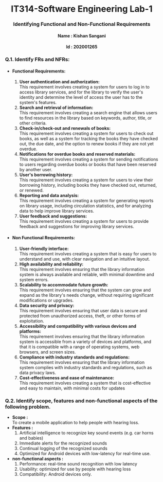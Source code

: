 <h1 align="center"><b><center>IT314-Software Engineering Lab-1 </center></b></h1>
<h3 align="center">Identifying Functional and Non-Functional Requirements</h3>

<h4 align="center"><b> Name : </b> Kishan Sangani</h4>
<h4 align="center"><b> Id : </b> 202001265</h4>


<h3><b>Q.1. Identify FRs and NFRs:</b></h3>

<ul>
 
<li><b><h4> Functional Requirements: </h4></b></li>
  <ol>
    <li><b>User authentication and authorization:</b><br> This requirement involves creating a system for users to log in to access library services, and for the library to verify the user's identity and determine the level of access the user has to the system's features.</li>
   <li><b>Search and retrieval of information:</b><br> This requirement involves creating a search engine that allows users to find resources in the library based on keywords, author, title, or other criteria.</li>
   <li><b>Check-in/check-out and renewals of books:</b><br> This requirement involves creating a system for users to check out books, as well as a system for tracking the books they have checked out, the due date, and the option to renew books if they are not yet overdue.</li>
   <li><b>Notifications for overdue books and reserved materials:</b><br> This requirement involves creating a system for sending notifications to users regarding overdue books or books that have been reserved by another user.</li>
   <li><b>User's borrowing history:</b><br> This requirement involves creating a system for users to view their borrowing history, including books they have checked out, returned, or renewed.</li>
   <li><b>Reporting and data analysis:</b><br> This requirement involves creating a system for generating reports on library usage, including circulation statistics, and for analyzing data to help improve library services.</li>
   <li><b>User feedback and suggestions:</b><br> This requirement involves creating a system for users to provide feedback and suggestions for improving library services.</li>
</ol>
  
<li><b><h4> Non Functional Requirements:</h4></b> </li>
  <ol>
   <li><b>User-friendly interface: </b><br>This requirement involves creating a system that is easy for users to understand and use, with clear navigation and an intuitive layout.</li>
   <li><b>High availability and reliability:</b><br> This requirement involves ensuring that the library information system is always available and reliable, with minimal downtime and system errors.</li>
   <li><b>Scalability to accommodate future growth: </b><br>This requirement involves ensuring that the system can grow and expand as the library's needs change, without requiring significant modifications or upgrades.</li>
   <li><b>Data security and privacy: </b><br>This requirement involves ensuring that user data is secure and protected from unauthorized access, theft, or other forms of exploitation.</li>
   <li><b>Accessibility and compatibility with various devices and platforms: </b><br>This requirement involves ensuring that the library information system is accessible from a variety of devices and platforms, and that it is compatible with a range of operating systems, web browsers, and screen sizes.</li>
   <li><b>Compliance with industry standards and regulations: </b><br>This requirement involves ensuring that the library information system complies with industry standards and regulations, such as data privacy laws.</li>
   <li><b>Cost-effectiveness and ease of maintenance:</b><br> This requirement involves creating a system that is cost-effective and easy to maintain, with minimal costs for updates</li>
</ol>
  
</ul>

<h3><b>Q.2. Identify scope, features and non-functional aspects of the following problem.</b></h3>

<ul>
 <li><b>Scope : </b><br> To create a mobile application to help people with hearing loss.</li>
 <li><b>Features :</b>
   <ol>
    <li>Artificial intelligence to recognize key sound events (e.g. car horns and babies)</li>
    <li>Immediate alerts for the recognized sounds</li>
    <li>Continual logging of the recognized sounds</li>
    <li>Optimized for Android devices with low-latency for real-time use.</li>
  </ol>
 </li>
 <li><b>non-functional aspects : </b>
    <ol>
    <li>Performance: real-time sound recognition with low latency</li>
    <li>Usability: optimized for use by people with hearing loss</li>
    <li>Compatibility: Android devices only.</li>
  </ol>
 </li>
</ul>



